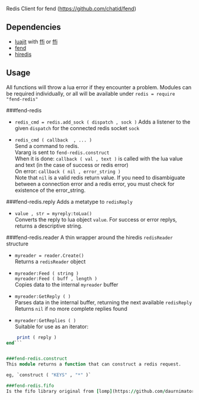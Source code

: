 Redis Client for fend (https://github.com/chatid/fend)

Dependencies
------------
  - [luajit](http://luajit.org/) with [ffi](http://luajit.org/ext_ffi.html) or [ffi](https://github.com/jmckaskill/luaffi)
  - [fend](https://github.com/chatid/fend)
  - [hiredis](https://github.com/antirez/hiredis)

Usage
-----
All functions will throw a lua error if they encounter a problem.
Modules can be required individually, or all will be available under `redis = require "fend-redis"`

###fend-redis

  - `redis_cmd = redis.add_sock ( dispatch , sock )`
  	Adds a listener to the given `dispatch` for the connected redis socket `sock`

  - `redis_cmd ( callback  , ... )`  
    Send a command to redis.  
    Vararg is sent to `fend-redis.construct`  
    When it is done: `callback ( val , text )` is called with the lua value and text (in the case of success or redis error)  
    On error: `callback ( nil , error_string )`  
    Note that `nil` is a valid redis return value. If you need to disambiguate between a connection error and a redis error, you must check for existence of the error_string.

###fend-redis.reply
Adds a metatype to `redisReply`

  - `value , str = myreply:toLua()`  
    Converts the reply to lua object `value`.
    For success or error replys, returns a descriptive string.


###fend-redis.reader
A thin wrapper around the hiredis `redisReader` structure  

  - `myreader = reader.Create()`  
    Returns a `redisReader` object

  - `myreader:Feed ( string )`  
    `myreader:Feed ( buff , length )`  
    Copies data to the internal `myreader` buffer

  - `myreader:GetReply ( )`  
    Parses data in the internal buffer, returning the next available `redisReply`  
    Returns `nil` if no more complete replies found

  - `myreader:GetReplies ( )`  
  	Suitable for use as an iterator:   
```for reply in myreader:GetReplies ( ) do
	print ( reply )
end```


###fend-redis.construct
This module returns a function that can construct a redis request.

eg, `construct ( "KEYS" , "*" )`

###fend-redis.fifo
Is the fifo library original from [lomp](https://github.com/daurnimator/lomp2/blob/master/fifo.lua)
